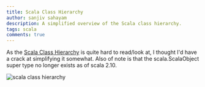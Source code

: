 ```yaml
---
title: Scala Class Hierarchy
author: sanjiv sahayam
description: A simplified overview of the Scala class hierarchy.
tags: scala
comments: true
---
```


As the [Scala Class Hierarchy](http://www.artima.com/pins1ed/images/scalaHierarchy.jpg) is quite hard to read/look at, I thought I'd have a crack at simplifying it somewhat. Also of note is that the scala.ScalaObject super type no longer exists as of scala 2.10.

![scala class hierarchy](/images/scala_class_hierarchy.png)